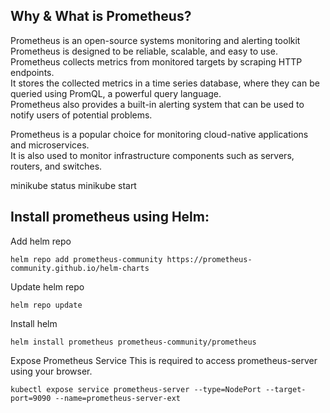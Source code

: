 Why & What is Prometheus?  
------------------------

Prometheus is an open-source systems monitoring and alerting toolkit     
Prometheus is designed to be reliable, scalable, and easy to use.    
Prometheus collects metrics from monitored targets by scraping HTTP endpoints.   
It stores the collected metrics in a time series database, where they can be queried using PromQL, a powerful query language.   
Prometheus also provides a built-in alerting system that can be used to notify users of potential problems.  

Prometheus is a popular choice for monitoring cloud-native applications and microservices.   
It is also used to monitor infrastructure components such as servers, routers, and switches.   



minikube status
minikube start

Install prometheus using Helm:  
-----------------------------
Add helm repo  
```
helm repo add prometheus-community https://prometheus-community.github.io/helm-charts  
```
Update helm repo  
```
helm repo update  
```
Install helm
```
helm install prometheus prometheus-community/prometheus
```
Expose Prometheus Service
This is required to access prometheus-server using your browser.
```
kubectl expose service prometheus-server --type=NodePort --target-port=9090 --name=prometheus-server-ext
```
